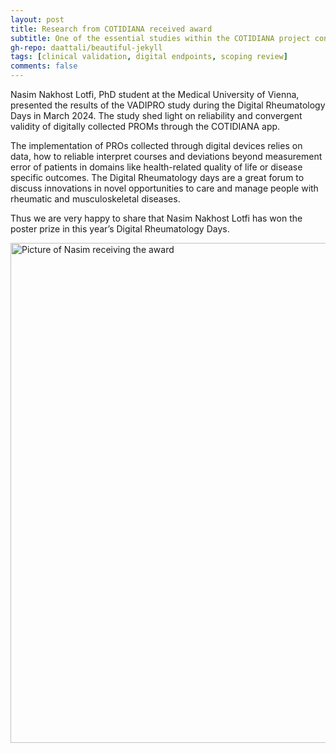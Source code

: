 ```yaml
---
layout: post
title: Research from COTIDIANA received award
subtitle: One of the essential studies within the COTIDIANA project convinces at the 6th Digital Rheumatology Days
gh-repo: daattali/beautiful-jekyll
tags: [clinical validation, digital endpoints, scoping review]
comments: false
---
```


Nasim Nakhost Lotfi,  PhD student at the Medical University of Vienna, presented the results of the VADIPRO study during the Digital Rheumatology Days in March 2024. The study shed light on reliability and convergent validity of digitally collected PROMs through the COTIDIANA app.

The implementation of PROs collected through digital devices relies on data, how to reliable interpret courses and deviations beyond measurement error of patients in domains like health-related quality of life or disease specific outcomes. The Digital Rheumatology days are a great forum to discuss innovations in novel opportunities to care and manage people with rheumatic and musculoskeletal diseases. 

Thus we are very happy to share that Nasim Nakhost Lotfi has won the poster prize in this year’s Digital Rheumatology Days.

<img src="{{site.baseurl}}/assets/img/award.jpg" alt="Picture of Nasim receiving the award" width="800"/>
